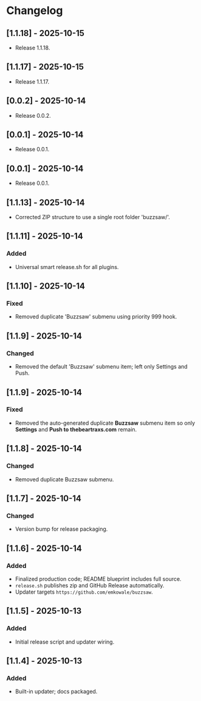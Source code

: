 # Changelog

## [1.1.18] - 2025-10-15
- Release 1.1.18.


## [1.1.17] - 2025-10-15
- Release 1.1.17.


## [0.0.2] - 2025-10-14
- Release 0.0.2.


## [0.0.1] - 2025-10-14
- Release 0.0.1.


## [0.0.1] - 2025-10-14
- Release 0.0.1.


## [1.1.13] - 2025-10-14
- Corrected ZIP structure to use a single root folder 'buzzsaw/'.


## [1.1.11] - 2025-10-14
### Added
- Universal smart release.sh for all plugins.


## [1.1.10] - 2025-10-14
### Fixed
- Removed duplicate 'Buzzsaw' submenu using priority 999 hook.


## [1.1.9] - 2025-10-14
### Changed
- Removed the default 'Buzzsaw' submenu item; left only Settings and Push.


## [1.1.9] - 2025-10-14
### Fixed
- Removed the auto-generated duplicate **Buzzsaw** submenu item so only **Settings** and **Push to thebeartraxs.com** remain.


## [1.1.8] - 2025-10-14
### Changed
- Removed duplicate Buzzsaw submenu.


## [1.1.7] - 2025-10-14
### Changed
- Version bump for release packaging.


## [1.1.6] - 2025-10-14
### Added
- Finalized production code; README blueprint includes full source.
- `release.sh` publishes zip and GitHub Release automatically.
- Updater targets `https://github.com/emkowale/buzzsaw`.

## [1.1.5] - 2025-10-13
### Added
- Initial release script and updater wiring.

## [1.1.4] - 2025-10-13
### Added
- Built-in updater; docs packaged.
